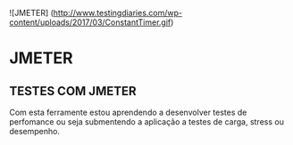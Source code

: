 ![JMETER]
(http://www.testingdiaries.com/wp-content/uploads/2017/03/ConstantTimer.gif)


# JMETER
  ## TESTES COM JMETER
  
Com esta ferramente estou aprendendo a desenvolver testes de perfomance ou seja submentendo a aplicação a testes de carga, stress ou desempenho.
